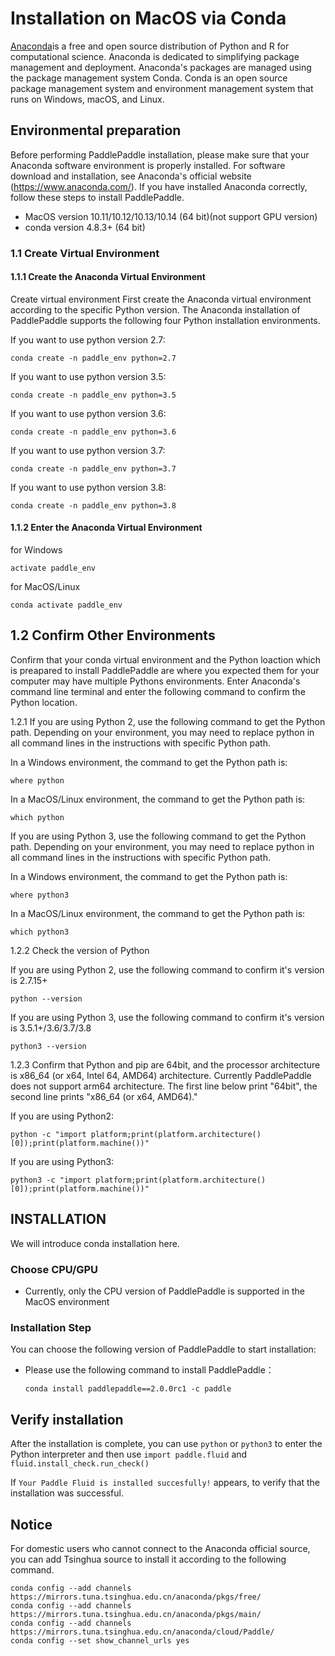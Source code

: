 # Installation on MacOS via Conda

[Anaconda](https://www.anaconda.com/)is a free and open source distribution of Python and R for computational science. Anaconda is dedicated to simplifying package management and deployment. Anaconda's packages are managed using the package management system Conda. Conda is an open source package management system and environment management system that runs on Windows, macOS, and Linux.



## Environmental preparation

Before performing PaddlePaddle installation, please make sure that your Anaconda software environment is properly installed. For software download and installation, see Anaconda's official website (https://www.anaconda.com/). If you have installed Anaconda correctly, follow these steps to install PaddlePaddle.

* MacOS version 10.11/10.12/10.13/10.14 (64 bit)(not support GPU version)
* conda version 4.8.3+ (64 bit)



### 1.1 Create Virtual Environment

#### 1.1.1 Create the Anaconda Virtual Environment

Create virtual environment First create the Anaconda virtual environment according to the specific Python version. The Anaconda installation of PaddlePaddle supports the following four Python installation environments.

If you want to use python version 2.7:

```
conda create -n paddle_env python=2.7
```

If you want to use python version 3.5:

```
conda create -n paddle_env python=3.5
```

If you want to use python version 3.6:

```
conda create -n paddle_env python=3.6
```

If you want to use python version 3.7:

```
conda create -n paddle_env python=3.7
```

If you want to use python version 3.8:

```
conda create -n paddle_env python=3.8
```



#### 1.1.2 Enter the Anaconda Virtual Environment

for Windows

```
activate paddle_env
```

for MacOS/Linux

```
conda activate paddle_env
```



## 1.2 Confirm Other Environments

Confirm that your conda virtual environment and the Python loaction which is preapared to install PaddlePaddle are where you expected them for your computer may have multiple Pythons environments. Enter Anaconda's command line terminal and enter the following command to confirm the Python location.

1.2.1 If you are using Python 2, use the following command to get the Python path. Depending on your environment, you may need to replace python in all command lines in the instructions with specific Python path.

In a Windows environment, the command to get the Python path is:

```
where python
```

In a MacOS/Linux environment, the command to get the Python path is:

```
which python
```



If you are using Python 3, use the following command to get the Python path. Depending on your environment, you may need to replace python in all command lines in the instructions with specific Python path.

In a Windows environment, the command to get the Python path is:

```
where python3
```

In a MacOS/Linux environment, the command to get the Python path is:

```
which python3
```



1.2.2 Check the version of Python

If you are using Python 2, use the following command to confirm it's version is 2.7.15+

```
python --version
```

If you are using Python 3, use the following command to confirm it's version is 3.5.1+/3.6/3.7/3.8

```
python3 --version
```

  

1.2.3 Confirm that Python and pip are 64bit, and the processor architecture is x86_64 (or x64, Intel 64, AMD64) architecture. Currently PaddlePaddle does not support arm64 architecture. The first line below print "64bit", the second line prints "x86_64 (or x64, AMD64)."

If you are using Python2:

```
python -c "import platform;print(platform.architecture()[0]);print(platform.machine())"
```

If you are using Python3:

```
python3 -c "import platform;print(platform.architecture()[0]);print(platform.machine())"
```





## INSTALLATION

We will introduce conda installation here.

### Choose CPU/GPU

* Currently, only the CPU version of PaddlePaddle is supported in the MacOS environment

### Installation Step

You can choose the following version of PaddlePaddle to start installation:

* Please use the following command to install PaddlePaddle：

  ```
  conda install paddlepaddle==2.0.0rc1 -c paddle 
  ```


## Verify installation

After the installation is complete, you can use `python` or `python3` to enter the Python interpreter and then use `import paddle.fluid` and `fluid.install_check.run_check()`

If `Your Paddle Fluid is installed succesfully!` appears, to verify that the installation was successful.



## Notice

For domestic users who cannot connect to the Anaconda official source, you can add Tsinghua source to install it according to the following command.

```
conda config --add channels https://mirrors.tuna.tsinghua.edu.cn/anaconda/pkgs/free/
conda config --add channels https://mirrors.tuna.tsinghua.edu.cn/anaconda/pkgs/main/
conda config --add channels https://mirrors.tuna.tsinghua.edu.cn/anaconda/cloud/Paddle/
conda config --set show_channel_urls yes
```

